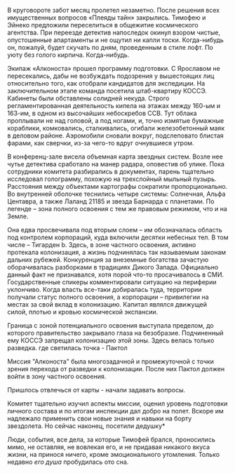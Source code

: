 В круговороте забот месяц пролетел незаметно. После решения всех имущественных вопросов «Плеяды тайн» закрылись. Тимофею и Эйнеко предложили переселиться в общежитие космического агентства. При переезде детектив напоследок окинул взором чистые, опустошенные апартаменты и не ощутил ни капли тоски. Когда-нибудь он, пожалуй, будет скучать по дням, проведенным в стиле лофт. По уюту без голого кирпича. Когда-нибудь.

Экипаж «Алконоста» прошел программу подготовки. С Ярославом не пересекались, дабы не возбуждать подозрения у вышестоящих лиц относительно того, как отобрали кандидатов для экспедиции. На заключительном этапе команда посетила штаб-квартиру КОССЭ. Кабинеты были обставлены солидней некуда. Строго регламентированная деятельность кипела на этажах между 160-ым и 163-им, в одном из высочайших небоскребов ССВ. Тут облака проплывали не над головой, а под ногами, и, точно измятые бумажные кораблики, комковались, сталкивались, огибали железобетонный маяк в деловом районе. Аэромобили сновали вокруг, подслеповато блистая фарами, как сверчки, из-за чего-то вдруг очнувшиеся утром.

В конференц-зале висела объемная карта звездных систем. Возле нее чутье детектива сработало на манер радара, оповестив об улике. Пока сотрудники комитета разбирались в документах, парень тщательно исследовал голограмму, похожую на трехслойный мыльный пузырь. Расстояния между объектами картографы сократили пропорционально. Во внутренней оболочке теснились четыре системы: Солнечная, Альфа Центавра, а также Лаланд 21185 и звезда Барнарда с планетами. По легенде – зона полного освоения с тем же правовым режимом, что и на Земле. 

Она едва просвечивала под вторым слоем – им обозначалась область под контролем корпораций, куда включили десятки небесных тел. В том числе – Тигарден b. Здесь, в зоне частного освоения, активно протекала колонизация, а жизнь подчинялась так называемым законам дальних рубежей. Конкуренция за внеземные богатства зачастую оборачивалась разборками в традициях Дикого Запада. Официально данный факт не признавался, хотя порой что-то просачивалось в СМИ. Государственные спикеры комментировали ситуацию на периферии уклончиво. Когда власть все-таки добиралась туда, территории получали статус полного освоения, а корпорации – привилегии на местах за свой вклад в колонизацию. Капитал являлся движущей силой, плотью и кровью космической экспансии.

Граница с зоной потенциального освоения выступала пределом, до которого правительство закрывало глаза на безобразие. Подчиненный ему КОССЭ запрещал колонизацию этой зоны. Здесь велась только разведка. где светилась точка - Пактол

Миссия "Алконоста" была многозадачной и промежуточной с точки зрения перехода от разведки к колонизации. После них Пактол должен войти в зону частного освоения.


Пришлось отвлечься от карты - начали задавать вопросы.

Комитет тщательно изучил аспекты миссии, оценил уровень подготовки личного состава и по итогам инспекции дал добро на полет. Вскоре им надлежало применить свои новые знания и навыки на борту звездолета. Но сейчас
наконец, посетили дедушку*



Люди, события, все дела, за которые Тимофей брался, проносились мимо, не оставляя, не вовлекая его, и не придавая никакого вкуса жизни, на принося ничего, кроме эмоционального утомления. Только недавно *его душа* пробудилась ото сна.